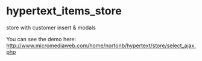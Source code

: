 # hypertext_items_store
store with customer insert &amp; modals

You can see the demo here: http://www.micromediaweb.com/home/nortonb/hypertext/store/select_ajax.php
